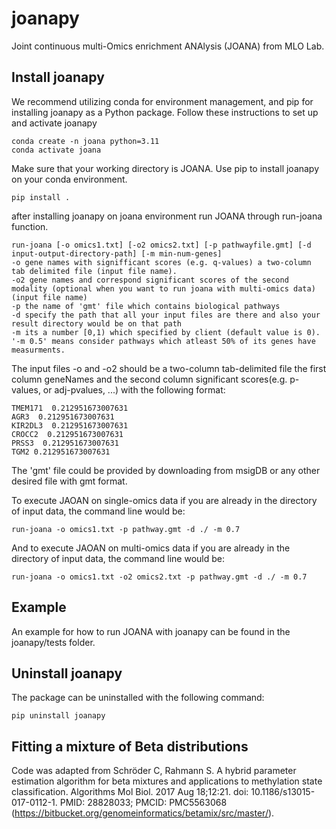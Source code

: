 # joanapy

Joint continuous multi-Omics enrichment ANAlysis (JOANA) from MLO Lab.

## Install joanapy
We recommend utilizing conda for environment management, and pip for installing joanapy as a Python package. Follow these instructions to set up and activate joanapy

```
conda create -n joana python=3.11
conda activate joana
```
Make sure that your working directory is JOANA. 
Use pip to install joanapy on your conda environment.

```
pip install .
```

after installing joanapy on joana environment run JOANA through run-joana function.

```
run-joana [-o omics1.txt] [-o2 omics2.txt] [-p pathwayfile.gmt] [-d input-output-directory-path] [-m min-num-genes]
-o gene names with signifficant scores (e.g. q-values) a two-column tab delimited file (input file name).
-o2 gene names and correspond significant scores of the second modality (optional when you want to run joana with multi-omics data) (input file name)
-p the name of 'gmt' file which contains biological pathways
-d specify the path that all your input files are there and also your result directory would be on that path
-m its a number [0,1) which specified by client (default value is 0). '-m 0.5' means consider pathways which atleast 50% of its genes have measurments.   

```

The input files -o and -o2 should be a two-column tab-delimited file the first column geneNames and the second column significant scores(e.g. p-values, or adj-pvalues, ...) with the following format:

```
TMEM171  0.212951673007631
AGR3  0.212951673007631
KIR2DL3  0.212951673007631
CROCC2  0.212951673007631
PRSS3  0.212951673007631
TGM2 0.212951673007631   
```

The 'gmt' file could be provided by downloading from msigDB or any other desired file with gmt format.

To execute JAOAN on single-omics data if you are already in the directory of input data, the command line would be:

```
run-joana -o omics1.txt -p pathway.gmt -d ./ -m 0.7

```
And to execute JAOAN on multi-omics data if you are already in the directory of input data, the command line would be:

```
run-joana -o omics1.txt -o2 omics2.txt -p pathway.gmt -d ./ -m 0.7

```

## Example
An example for how to run JOANA with joanapy can be found in the joanapy/tests folder.

## Uninstall joanapy
The package can be uninstalled with the following command:

```
pip uninstall joanapy
```


## Fitting a mixture of Beta distributions
Code was adapted from Schröder C, Rahmann S. A hybrid parameter estimation algorithm for beta mixtures and applications to methylation state classification. Algorithms Mol Biol. 2017 Aug 18;12:21. doi: 10.1186/s13015-017-0112-1. PMID: 28828033; PMCID: PMC5563068 (https://bitbucket.org/genomeinformatics/betamix/src/master/).
